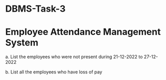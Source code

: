 # DBMS-Task-3

# Employee Attendance Management System
a. List the employees who were not present during 21-12-2022 to 27-12-2022

b. List all the employees who have loss of pay

